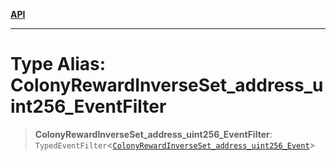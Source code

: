 [**API**](../../../README.md)

***

# Type Alias: ColonyRewardInverseSet\_address\_uint256\_EventFilter

> **ColonyRewardInverseSet\_address\_uint256\_EventFilter**: `TypedEventFilter`\<[`ColonyRewardInverseSet_address_uint256_Event`](ColonyRewardInverseSet_address_uint256_Event.md)\>
